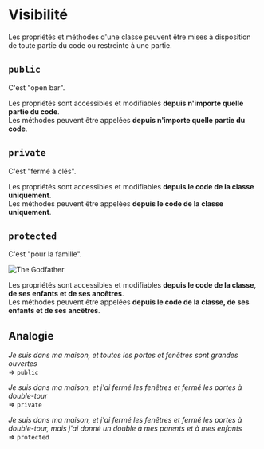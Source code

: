# Visibilité

Les propriétés et méthodes d'une classe peuvent être mises à disposition de toute partie du code ou restreinte à une partie.

## `public`

C'est "open bar".

Les propriétés sont accessibles et modifiables **depuis n'importe quelle partie du code**.  
Les méthodes peuvent être appelées **depuis n'importe quelle partie du code**.

## `private`

C'est "fermé à clés".

Les propriétés sont accessibles et modifiables **depuis le code de la classe uniquement**.  
Les méthodes peuvent être appelées **depuis le code de la classe uniquement**.

## `protected`

C'est "pour la famille".

![The Godfather](https://media.giphy.com/media/l0Iy89owS5CYP7Hk4/giphy-downsized.gif)

Les propriétés sont accessibles et modifiables **depuis le code de la classe, de ses enfants et de ses ancêtres**.  
Les méthodes peuvent être appelées **depuis le code de la classe, de ses enfants et de ses ancêtres**.

## Analogie

_Je suis dans ma maison, et toutes les portes et fenêtres sont grandes ouvertes_  
=> `public`

_Je suis dans ma maison, et j'ai fermé les fenêtres et fermé les portes à double-tour_  
=> `private`

_Je suis dans ma maison, et j'ai fermé les fenêtres et fermé les portes à double-tour, mais j'ai donné un double à mes parents et à mes enfants_  
=> `protected`